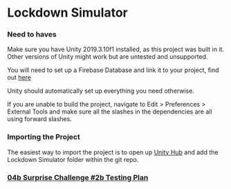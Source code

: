 # Lockdown Simulator

### Need to haves

Make sure you have Unity 2019.3.10f1 installed, as this project was built in it. Other versions of Unity might work but are untested and unsupported.

You will need to set up a Firebase Database and link it to your project, find out [here](https://firebase.google.com/docs/unity/setup)

Unity should automatically set up everything you need otherwise.

If you are unable to build the project, navigate to Edit > Preferences > External Tools and make sure all the slashes in the dependencies are all using forward slashes.

### Importing the Project

The easiest way to import the project is to open up [Unity Hub](https://unity3d.com/get-unity/download) and add the Lockdown Simulator folder within the git repo.

### [04b Surprise Challenge #2b Testing Plan](https://docs.google.com/spreadsheets/d/1lLetkIzA8yzKw9L7GCsp-wdI_pL2tzsdSANLbGl0so0/edit?usp=sharing)
